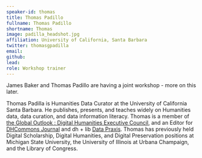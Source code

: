 ```yaml
---
speaker-id: thomas
title: Thomas Padillo
fullname: Thomas Padillo
shortname: Thomas
image: padilla_headshot.jpg
affiliation: University of California, Santa Barbara
twitter: thomasgpadilla
email:
github:
lead:
role: Workshop trainer
---
```



James Baker and Thomas Padillo are having a joint workshop - more on this later.

Thomas Padilla is Humanities Data Curator at the University of California Santa Barbara.
He publishes, presents, and teaches widely on Humanities data, data curation, and data information literacy. Thomas is a member of <a href="http://www.globaloutlookdh.org/">the Global Outlook : Digital Humanities Executive Council</a>, and an Editor for <a href="http://dhcommons.org/journal/issue-1">DHCommons Journal</a> and dh + lib <a href="http://acrl.ala.org/dh/category/data-praxis/">Data Praxis</a>.
Thomas has previously held Digital Scholarship, Digital Humanities, and Digital Preservation positions at Michigan State University, the University of Illinois at Urbana Champaign, and the Library of Congress.
